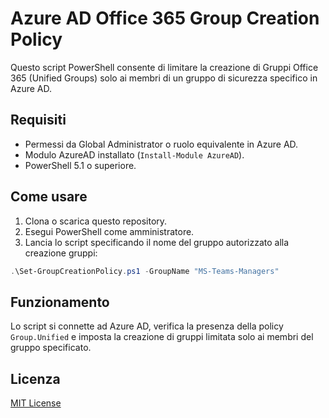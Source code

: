 # Azure AD Office 365 Group Creation Policy

Questo script PowerShell consente di limitare la creazione di Gruppi Office 365 (Unified Groups) solo ai membri di un gruppo di sicurezza specifico in Azure AD.

## Requisiti

- Permessi da Global Administrator o ruolo equivalente in Azure AD.
- Modulo AzureAD installato (`Install-Module AzureAD`).
- PowerShell 5.1 o superiore.

## Come usare

1. Clona o scarica questo repository.
2. Esegui PowerShell come amministratore.
3. Lancia lo script specificando il nome del gruppo autorizzato alla creazione gruppi:

```powershell
.\Set-GroupCreationPolicy.ps1 -GroupName "MS-Teams-Managers"
```

## Funzionamento

Lo script si connette ad Azure AD, verifica la presenza della policy `Group.Unified` e imposta la creazione di gruppi limitata solo ai membri del gruppo specificato.

## Licenza

[MIT License](LICENSE)
